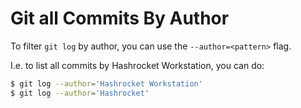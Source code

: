 # Git all Commits By Author

To filter `git log` by author, you can use the `--author=<pattern>` flag.

I.e. to list all commits by Hashrocket Workstation, you can do:

``` sh
$ git log --author='Hashrocket Workstation'
$ git log --author='Hashrocket'
```


